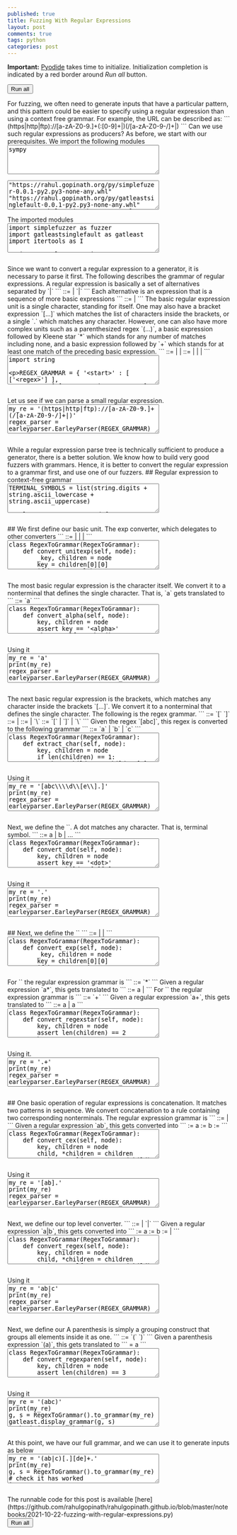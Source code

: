 ```yaml
---
published: true
title: Fuzzing With Regular Expressions
layout: post
comments: true
tags: python
categories: post
---
```

<script type="text/javascript">window.languagePluginUrl='/resources/pyodide/full/3.9/';</script>
<script src="/resources/pyodide/full/3.9/pyodide.js"></script>
<link rel="stylesheet" type="text/css" media="all" href="/resources/skulpt/css/codemirror.css">
<link rel="stylesheet" type="text/css" media="all" href="/resources/skulpt/css/solarized.css">
<link rel="stylesheet" type="text/css" media="all" href="/resources/skulpt/css/env/editor.css">

<script src="/resources/skulpt/js/codemirrorepl.js" type="text/javascript"></script>
<script src="/resources/skulpt/js/python.js" type="text/javascript"></script>
<script src="/resources/pyodide/js/env/editor.js" type="text/javascript"></script>

**Important:** [Pyodide](https://pyodide.readthedocs.io/en/latest/) takes time to initialize.
Initialization completion is indicated by a red border around *Run all* button.
<form name='python_run_form'>
<button type="button" name="python_run_all">Run all</button>
</form>
For fuzzing, we often need to generate inputs that have a particular pattern,
and this pattern could be easier to specify using a regular expression than
using a context free grammar. For example, the URL can be described as:
```
(https|http|ftp)://[a-zA-Z0-9.]+(:[0-9]+|)(/[a-zA-Z0-9-/]+|)
```
Can we use such regular expressions as producers? As before, we start with
our prerequisites.
We import the following modules

<form name='python_run_form'>
<textarea cols="40" rows="4" id='python_sys_imports' name='python_edit'>
sympy
</textarea>
</form>

<form name='python_run_form'>
<textarea cols="40" rows="4" id='python_pre_edit' name='python_edit'>
"https://rahul.gopinath.org/py/simplefuzer-0.0.1-py2.py3-none-any.whl"
"https://rahul.gopinath.org/py/gatleastsinglefault-0.0.1-py2.py3-none-any.whl"
"https://rahul.gopinath.org/py/earleyparser-0.0.1-py2.py3-none-any.whl"
"https://rahul.gopinath.org/py/hdd-0.0.1-py2.py3-none-any.whl"
"https://rahul.gopinath.org/py/pegparser-0.0.1-py2.py3-none-any.whl"
"https://rahul.gopinath.org/py/ddset-0.0.1-py2.py3-none-any.whl"
</textarea>
</form>
The imported modules

<!--
############
import simplefuzzer as fuzzer
import gatleastsinglefault as gatleast
import itertools as I

import earleyparser
import sympy

############
-->
<form name='python_run_form'>
<textarea cols="40" rows="4" name='python_edit'>
import simplefuzzer as fuzzer
import gatleastsinglefault as gatleast
import itertools as I

import earleyparser
import sympy
</textarea><br />
<pre class='Output' name='python_output'></pre>
<div name='python_canvas'></div>
</form>
Since we want to convert a regular expression to a generator, it is necessary
to parse it first. The following describes the grammar of regular expressions.
A regular expression is basically a set of alternatives separated by `|`
```
  <regex> ::= <cex>
            | <cex> `|` <regex>
```
Each alternative is an expression that is a sequence of more basic expressions
```
  <cex>   ::= <exp>
            | <exp> <cex>
```
The basic regular expression unit is a single character, standing for itself.
One may also have a bracket expression `[...]` which matches the list of
characters inside the brackets, or a single `.` which matches any character.
However, one can also have more complex units such as a parenthesized regex
`(...)`, a basic expression followed by Kleene star `*` which stands for any
number of matches including none, and a basic expression followed by `+` which
stands for at least one match of the preceding basic expression.
```
  <exp>   ::=  <unitexp>
            |  <regexstar>
            |  <regexplus>
  <unitexp>::= <alpha>
            |  <bracket>
            |  <dot>
            |  <parenexp>
```

<!--
############
import string

REGEX_GRAMMAR = {
    '<start>' : [
        ['<regex>']
    ],
    '<regex>' : [
        ['<cex>', '|', '<regex>'],
        ['<cex>', '|'],
        ['<cex>']
    ],
    '<cex>' : [
        ['<exp>', '<cex>'],
        ['<exp>']
    ],
    '<exp>': [
        ['<unitexp>'],
        ['<regexstar>'],
        ['<regexplus>'],
    ],
    '<unitexp>': [
        ['<alpha>'],
        ['<bracket>'],
        ['<dot>'],
        ['<parenexp>'],
    ],
    '<parenexp>': [
        ['(', '<regex>', ')'],
    ],
    '<regexstar>': [
        ['<unitexp>', '*'],
    ],
    '<regexplus>': [
        ['<unitexp>', '+'],
    ],
    '<bracket>' : [
        ['[','<singlechars>', ']'],
    ],
    '<singlechars>': [
        ['<singlechar>', '<singlechars>'],
        ['<singlechar>'],
    ],
    '<singlechar>': [
        ['<char>'],
        ['\\','<escbkt>'],
    ],
    '<escbkt>' : [['['], [']'], ['\\']],
    '<dot>': [
        ['.'],
    ],
    '<alpha>' : [[c] for c in string.printable if c not in '[]()*+.|'],
    '<char>' : [[c] for c in string.printable if c not in '[]\\'],
}
REGEX_START = '<start>'

############
-->
<form name='python_run_form'>
<textarea cols="40" rows="4" name='python_edit'>
import string

REGEX_GRAMMAR = {
    &#x27;&lt;start&gt;&#x27; : [
        [&#x27;&lt;regex&gt;&#x27;]
    ],
    &#x27;&lt;regex&gt;&#x27; : [
        [&#x27;&lt;cex&gt;&#x27;, &#x27;|&#x27;, &#x27;&lt;regex&gt;&#x27;],
        [&#x27;&lt;cex&gt;&#x27;, &#x27;|&#x27;],
        [&#x27;&lt;cex&gt;&#x27;]
    ],
    &#x27;&lt;cex&gt;&#x27; : [
        [&#x27;&lt;exp&gt;&#x27;, &#x27;&lt;cex&gt;&#x27;],
        [&#x27;&lt;exp&gt;&#x27;]
    ],
    &#x27;&lt;exp&gt;&#x27;: [
        [&#x27;&lt;unitexp&gt;&#x27;],
        [&#x27;&lt;regexstar&gt;&#x27;],
        [&#x27;&lt;regexplus&gt;&#x27;],
    ],
    &#x27;&lt;unitexp&gt;&#x27;: [
        [&#x27;&lt;alpha&gt;&#x27;],
        [&#x27;&lt;bracket&gt;&#x27;],
        [&#x27;&lt;dot&gt;&#x27;],
        [&#x27;&lt;parenexp&gt;&#x27;],
    ],
    &#x27;&lt;parenexp&gt;&#x27;: [
        [&#x27;(&#x27;, &#x27;&lt;regex&gt;&#x27;, &#x27;)&#x27;],
    ],
    &#x27;&lt;regexstar&gt;&#x27;: [
        [&#x27;&lt;unitexp&gt;&#x27;, &#x27;*&#x27;],
    ],
    &#x27;&lt;regexplus&gt;&#x27;: [
        [&#x27;&lt;unitexp&gt;&#x27;, &#x27;+&#x27;],
    ],
    &#x27;&lt;bracket&gt;&#x27; : [
        [&#x27;[&#x27;,&#x27;&lt;singlechars&gt;&#x27;, &#x27;]&#x27;],
    ],
    &#x27;&lt;singlechars&gt;&#x27;: [
        [&#x27;&lt;singlechar&gt;&#x27;, &#x27;&lt;singlechars&gt;&#x27;],
        [&#x27;&lt;singlechar&gt;&#x27;],
    ],
    &#x27;&lt;singlechar&gt;&#x27;: [
        [&#x27;&lt;char&gt;&#x27;],
        [&#x27;\\&#x27;,&#x27;&lt;escbkt&gt;&#x27;],
    ],
    &#x27;&lt;escbkt&gt;&#x27; : [[&#x27;[&#x27;], [&#x27;]&#x27;], [&#x27;\\&#x27;]],
    &#x27;&lt;dot&gt;&#x27;: [
        [&#x27;.&#x27;],
    ],
    &#x27;&lt;alpha&gt;&#x27; : [[c] for c in string.printable if c not in &#x27;[]()*+.|&#x27;],
    &#x27;&lt;char&gt;&#x27; : [[c] for c in string.printable if c not in &#x27;[]\\&#x27;],
}
REGEX_START = &#x27;&lt;start&gt;&#x27;
</textarea><br />
<pre class='Output' name='python_output'></pre>
<div name='python_canvas'></div>
</form>
Let us see if we can parse a small regular expression.

<!--
############
my_re = '(https|http|ftp)://[a-zA-Z0-9.]+(/[a-zA-Z0-9-/]+|)'
regex_parser = earleyparser.EarleyParser(REGEX_GRAMMAR)
parsed_expr = list(regex_parser.parse_on(my_re, REGEX_START))[0]
fuzzer.display_tree(parsed_expr)

############
-->
<form name='python_run_form'>
<textarea cols="40" rows="4" name='python_edit'>
my_re = &#x27;(https|http|ftp)://[a-zA-Z0-9.]+(/[a-zA-Z0-9-/]+|)&#x27;
regex_parser = earleyparser.EarleyParser(REGEX_GRAMMAR)
parsed_expr = list(regex_parser.parse_on(my_re, REGEX_START))[0]
fuzzer.display_tree(parsed_expr)
</textarea><br />
<pre class='Output' name='python_output'></pre>
<div name='python_canvas'></div>
</form>
While a regular expression parse tree is technically sufficient to produce
a generator, there is a better solution. We know how to build very good
fuzzers with grammars. Hence, it is better to convert the regular expression
to a grammar first, and use one of our fuzzers.
## Regular expression to context-free grammar

<!--
############
TERMINAL_SYMBOLS = list(string.digits + string.ascii_lowercase + string.ascii_uppercase)

class RegexToGrammar:
    def __init__(self, all_terminal_symbols=TERMINAL_SYMBOLS):
        self.parser = earleyparser.EarleyParser(REGEX_GRAMMAR)
        self.counter = 0
        self.all_terminal_symbols = all_terminal_symbols

    def parse(self, inex):
        parsed_expr = list(self.parser.parse_on(inex, REGEX_START))[0]
        return parsed_expr

    def new_key(self):
        k = self.counter
        self.counter += 1
        return '<%d>' % k

    def to_grammar(self, inex):
        parsed = self.parse(inex)
        key, children = parsed
        assert key == '<start>'
        assert len(children) == 1
        grammar, start = self.convert_regex(children[0])
        return grammar, start

############
-->
<form name='python_run_form'>
<textarea cols="40" rows="4" name='python_edit'>
TERMINAL_SYMBOLS = list(string.digits + string.ascii_lowercase + string.ascii_uppercase)

class RegexToGrammar:
    def __init__(self, all_terminal_symbols=TERMINAL_SYMBOLS):
        self.parser = earleyparser.EarleyParser(REGEX_GRAMMAR)
        self.counter = 0
        self.all_terminal_symbols = all_terminal_symbols

    def parse(self, inex):
        parsed_expr = list(self.parser.parse_on(inex, REGEX_START))[0]
        return parsed_expr

    def new_key(self):
        k = self.counter
        self.counter += 1
        return &#x27;&lt;%d&gt;&#x27; % k

    def to_grammar(self, inex):
        parsed = self.parse(inex)
        key, children = parsed
        assert key == &#x27;&lt;start&gt;&#x27;
        assert len(children) == 1
        grammar, start = self.convert_regex(children[0])
        return grammar, start
</textarea><br />
<pre class='Output' name='python_output'></pre>
<div name='python_canvas'></div>
</form>
## <unitexp>
We first define our basic unit. The exp converter, which delegates to other
converters
```
  <unitexp>::= <alpha>
            |  <bracket>
            |  <dot>
            |  <parenexp>
```

<!--
############
class RegexToGrammar(RegexToGrammar):
    def convert_unitexp(self, node):
        _key, children = node
        key = children[0][0]
        if key == '<alpha>':
            return self.convert_alpha(children[0])
        elif key == '<bracket>':
            return self.convert_bracket(children[0])
        elif key == '<dot>':
            return self.convert_dot(children[0])
        elif key == '<parenexp>':
            return self.convert_regexparen(children[0])
        else:
            assert False
        assert False

############
-->
<form name='python_run_form'>
<textarea cols="40" rows="4" name='python_edit'>
class RegexToGrammar(RegexToGrammar):
    def convert_unitexp(self, node):
        _key, children = node
        key = children[0][0]
        if key == &#x27;&lt;alpha&gt;&#x27;:
            return self.convert_alpha(children[0])
        elif key == &#x27;&lt;bracket&gt;&#x27;:
            return self.convert_bracket(children[0])
        elif key == &#x27;&lt;dot&gt;&#x27;:
            return self.convert_dot(children[0])
        elif key == &#x27;&lt;parenexp&gt;&#x27;:
            return self.convert_regexparen(children[0])
        else:
            assert False
        assert False
</textarea><br />
<pre class='Output' name='python_output'></pre>
<div name='python_canvas'></div>
</form>
The most basic regular expression is the character itself. We convert
it to a nonterminal that defines the single character. That is,
`a` gets translated to
```
<X> ::= `a`
```

<!--
############
class RegexToGrammar(RegexToGrammar):
    def convert_alpha(self, node):
        key, children = node
        assert key == '<alpha>'
        nkey = self.new_key()
        return {nkey: [[children[0][0]]]}, nkey

############
-->
<form name='python_run_form'>
<textarea cols="40" rows="4" name='python_edit'>
class RegexToGrammar(RegexToGrammar):
    def convert_alpha(self, node):
        key, children = node
        assert key == &#x27;&lt;alpha&gt;&#x27;
        nkey = self.new_key()
        return {nkey: [[children[0][0]]]}, nkey
</textarea><br />
<pre class='Output' name='python_output'></pre>
<div name='python_canvas'></div>
</form>
Using it

<!--
############
my_re = 'a'
print(my_re)
regex_parser = earleyparser.EarleyParser(REGEX_GRAMMAR)
parsed_expr = list(regex_parser.parse_on(my_re, '<unitexp>'))[0]
fuzzer.display_tree(parsed_expr)
g, s = RegexToGrammar().convert_unitexp(parsed_expr)
gatleast.display_grammar(g, s)
# check it has worked
import re
rgf = fuzzer.LimitFuzzer(g)
for i in range(10):
    v = rgf.fuzz(s)
    assert re.match(my_re, v), v

############
-->
<form name='python_run_form'>
<textarea cols="40" rows="4" name='python_edit'>
my_re = &#x27;a&#x27;
print(my_re)
regex_parser = earleyparser.EarleyParser(REGEX_GRAMMAR)
parsed_expr = list(regex_parser.parse_on(my_re, &#x27;&lt;unitexp&gt;&#x27;))[0]
fuzzer.display_tree(parsed_expr)
g, s = RegexToGrammar().convert_unitexp(parsed_expr)
gatleast.display_grammar(g, s)
# check it has worked
import re
rgf = fuzzer.LimitFuzzer(g)
for i in range(10):
    v = rgf.fuzz(s)
    assert re.match(my_re, v), v
</textarea><br />
<pre class='Output' name='python_output'></pre>
<div name='python_canvas'></div>
</form>
The next basic regular expression is the brackets, which matches any
character inside the brackets `[...]`. We convert
it to a nonterminal that defines the single character. The following
is the regex grammar.
```
  <bracket> ::= `[` <singlechars> `]`
  <singlechars>::= <singlechar><singlechars>
                 | <singlechar>
  <singlechar> ::= <char>
                 | `\` <escbkt>
  <escbkt>     ::= `[`
                 | `]`
                 | `\`
```
Given the regex `[abc]`, this regex is converted to the following grammar
```
<X> ::= `a` | `b` | `c`
```

<!--
############
class RegexToGrammar(RegexToGrammar):
    def extract_char(self, node):
        key, children = node
        if len(children) == 1:
            key, children = children[0]
            assert key == '<char>'
            return children[0][0]
        else:
            key, children = children[1]
            assert key == '<escbkt>'
            return children[0][0]

    def extract_singlechars(self, node):
        key, children = node
        child, *children = children
        char = self.extract_char(child)
        if children:
            assert len(children) == 1
            return [char] + self.extract_singlechars(children[0])
        else:
            return [char]

    def convert_bracket(self, node):
        key, children = node
        assert key == '<bracket>'
        assert len(children) == 3
        nkey = self.new_key()
        chars = self.extract_singlechars(children[1])
        return {nkey: [[c] for c in  chars]}, nkey

############
-->
<form name='python_run_form'>
<textarea cols="40" rows="4" name='python_edit'>
class RegexToGrammar(RegexToGrammar):
    def extract_char(self, node):
        key, children = node
        if len(children) == 1:
            key, children = children[0]
            assert key == &#x27;&lt;char&gt;&#x27;
            return children[0][0]
        else:
            key, children = children[1]
            assert key == &#x27;&lt;escbkt&gt;&#x27;
            return children[0][0]

    def extract_singlechars(self, node):
        key, children = node
        child, *children = children
        char = self.extract_char(child)
        if children:
            assert len(children) == 1
            return [char] + self.extract_singlechars(children[0])
        else:
            return [char]

    def convert_bracket(self, node):
        key, children = node
        assert key == &#x27;&lt;bracket&gt;&#x27;
        assert len(children) == 3
        nkey = self.new_key()
        chars = self.extract_singlechars(children[1])
        return {nkey: [[c] for c in  chars]}, nkey
</textarea><br />
<pre class='Output' name='python_output'></pre>
<div name='python_canvas'></div>
</form>
Using it

<!--
############
my_re = '[abc\\\\d\\[e\\].]'
print(my_re)
regex_parser = earleyparser.EarleyParser(REGEX_GRAMMAR)
parsed_expr = list(regex_parser.parse_on(my_re, '<unitexp>'))[0]
fuzzer.display_tree(parsed_expr)
g, s = RegexToGrammar().convert_unitexp(parsed_expr)
gatleast.display_grammar(g, s)
# check it has worked
rgf = fuzzer.LimitFuzzer(g)
for i in range(10):
    v = rgf.fuzz(s)
    assert re.match(my_re, v), v


############
-->
<form name='python_run_form'>
<textarea cols="40" rows="4" name='python_edit'>
my_re = &#x27;[abc\\\\d\\[e\\].]&#x27;
print(my_re)
regex_parser = earleyparser.EarleyParser(REGEX_GRAMMAR)
parsed_expr = list(regex_parser.parse_on(my_re, &#x27;&lt;unitexp&gt;&#x27;))[0]
fuzzer.display_tree(parsed_expr)
g, s = RegexToGrammar().convert_unitexp(parsed_expr)
gatleast.display_grammar(g, s)
# check it has worked
rgf = fuzzer.LimitFuzzer(g)
for i in range(10):
    v = rgf.fuzz(s)
    assert re.match(my_re, v), v
</textarea><br />
<pre class='Output' name='python_output'></pre>
<div name='python_canvas'></div>
</form>
Next, we define the `<dot>`. A dot matches any character. That is, terminal
symbol.
```
  <dot>   ::=  a | b | ...
```

<!--
############
class RegexToGrammar(RegexToGrammar):
    def convert_dot(self, node):
        key, children = node
        assert key == '<dot>'
        assert children[0][0] == '.'
        return {'<dot>':[[c] for c in self.all_terminal_symbols]}, '<dot>'

############
-->
<form name='python_run_form'>
<textarea cols="40" rows="4" name='python_edit'>
class RegexToGrammar(RegexToGrammar):
    def convert_dot(self, node):
        key, children = node
        assert key == &#x27;&lt;dot&gt;&#x27;
        assert children[0][0] == &#x27;.&#x27;
        return {&#x27;&lt;dot&gt;&#x27;:[[c] for c in self.all_terminal_symbols]}, &#x27;&lt;dot&gt;&#x27;
</textarea><br />
<pre class='Output' name='python_output'></pre>
<div name='python_canvas'></div>
</form>
Using it

<!--
############
my_re = '.'
print(my_re)
regex_parser = earleyparser.EarleyParser(REGEX_GRAMMAR)
parsed_expr = list(regex_parser.parse_on(my_re, '<unitexp>'))[0]
fuzzer.display_tree(parsed_expr)
g, s = RegexToGrammar().convert_unitexp(parsed_expr)
gatleast.display_grammar(g, s)
# check it has worked
import re
rgf = fuzzer.LimitFuzzer(g)
for i in range(10):
    v = rgf.fuzz(s)
    assert re.match(my_re, v), v

############
-->
<form name='python_run_form'>
<textarea cols="40" rows="4" name='python_edit'>
my_re = &#x27;.&#x27;
print(my_re)
regex_parser = earleyparser.EarleyParser(REGEX_GRAMMAR)
parsed_expr = list(regex_parser.parse_on(my_re, &#x27;&lt;unitexp&gt;&#x27;))[0]
fuzzer.display_tree(parsed_expr)
g, s = RegexToGrammar().convert_unitexp(parsed_expr)
gatleast.display_grammar(g, s)
# check it has worked
import re
rgf = fuzzer.LimitFuzzer(g)
for i in range(10):
    v = rgf.fuzz(s)
    assert re.match(my_re, v), v
</textarea><br />
<pre class='Output' name='python_output'></pre>
<div name='python_canvas'></div>
</form>
## <exp>
Next, we define the `<exp>`
```
  <exp>   ::=  <unitexp>
            |  <regexstar>
            |  <regexplus>
```

<!--
############
class RegexToGrammar(RegexToGrammar):
    def convert_exp(self, node):
        _key, children = node
        key = children[0][0]
        if key == '<unitexp>':
            return self.convert_unitexp(children[0])
        elif key == '<regexstar>':
            return self.convert_regexstar(children[0])
        elif key == '<regexplus>':
            return self.convert_regexplus(children[0])
        else:
            assert False
        assert False

############
-->
<form name='python_run_form'>
<textarea cols="40" rows="4" name='python_edit'>
class RegexToGrammar(RegexToGrammar):
    def convert_exp(self, node):
        _key, children = node
        key = children[0][0]
        if key == &#x27;&lt;unitexp&gt;&#x27;:
            return self.convert_unitexp(children[0])
        elif key == &#x27;&lt;regexstar&gt;&#x27;:
            return self.convert_regexstar(children[0])
        elif key == &#x27;&lt;regexplus&gt;&#x27;:
            return self.convert_regexplus(children[0])
        else:
            assert False
        assert False
</textarea><br />
<pre class='Output' name='python_output'></pre>
<div name='python_canvas'></div>
</form>
For `<regexstar>` the regular expression grammar is
```
   <regexstar> ::= <unitexp> `*`
```
Given a regular expression `a*`, this gets translated to
```
<X> ::= a <X>
      |
```
For `<regexplus>` the regular expression grammar is
```
   <regexplus> ::= <unitexp> `+`
```
Given a regular expression `a+`, this gets translated to
```
<X> ::= a <X>
      | a
```

<!--
############
class RegexToGrammar(RegexToGrammar):
    def convert_regexstar(self, node):
        key, children = node
        assert len(children) == 2
        key, g = self.convert_unitexp(children[0])
        nkey = self.new_key()
        return {**g, **{nkey: [[key, nkey], []]}}, nkey

    def convert_regexplus(self, node):
        key, children = node
        assert len(children) == 2
        g, key = self.convert_unitexp(children[0])
        nkey = self.new_key()
        return {**g, **{nkey: [[key, nkey], [key]]}}, nkey

############
-->
<form name='python_run_form'>
<textarea cols="40" rows="4" name='python_edit'>
class RegexToGrammar(RegexToGrammar):
    def convert_regexstar(self, node):
        key, children = node
        assert len(children) == 2
        key, g = self.convert_unitexp(children[0])
        nkey = self.new_key()
        return {**g, **{nkey: [[key, nkey], []]}}, nkey

    def convert_regexplus(self, node):
        key, children = node
        assert len(children) == 2
        g, key = self.convert_unitexp(children[0])
        nkey = self.new_key()
        return {**g, **{nkey: [[key, nkey], [key]]}}, nkey
</textarea><br />
<pre class='Output' name='python_output'></pre>
<div name='python_canvas'></div>
</form>
Using it.

<!--
############
my_re = '.+'
print(my_re)
regex_parser = earleyparser.EarleyParser(REGEX_GRAMMAR)
parsed_expr = list(regex_parser.parse_on(my_re, '<exp>'))[0]
fuzzer.display_tree(parsed_expr)
g, s = RegexToGrammar().convert_exp(parsed_expr)
gatleast.display_grammar(g, s)
# check it has worked
import re
rgf = fuzzer.LimitFuzzer(g)
for i in range(10):
    v = rgf.fuzz(s)
    assert re.match(my_re, v), v

############
-->
<form name='python_run_form'>
<textarea cols="40" rows="4" name='python_edit'>
my_re = &#x27;.+&#x27;
print(my_re)
regex_parser = earleyparser.EarleyParser(REGEX_GRAMMAR)
parsed_expr = list(regex_parser.parse_on(my_re, &#x27;&lt;exp&gt;&#x27;))[0]
fuzzer.display_tree(parsed_expr)
g, s = RegexToGrammar().convert_exp(parsed_expr)
gatleast.display_grammar(g, s)
# check it has worked
import re
rgf = fuzzer.LimitFuzzer(g)
for i in range(10):
    v = rgf.fuzz(s)
    assert re.match(my_re, v), v
</textarea><br />
<pre class='Output' name='python_output'></pre>
<div name='python_canvas'></div>
</form>
## <cex>
One basic operation of regular expressions is concatenation. It matches
two patterns in sequence. We convert
concatenation to a rule containing two corresponding nonterminals.
The regular expression grammar is
```
  <cex>   ::= <exp>
            | <exp> <cex>
```
Given a regular expression `ab`, this gets converted into
```
<X> := a
<Y> := b
<Z> := <X> <Y>
```

<!--
############
class RegexToGrammar(RegexToGrammar):
    def convert_cex(self, node):
        key, children = node
        child, *children = children
        g, key = self.convert_exp(child)
        rule = [key]
        if children:
            assert len(children) == 1
            g2, key2 = self.convert_cex(children[0])
            rule.append(key2)
            g = {**g, **g2}
        nkey = self.new_key()
        return {**g, **{nkey: [rule]}}, nkey

############
-->
<form name='python_run_form'>
<textarea cols="40" rows="4" name='python_edit'>
class RegexToGrammar(RegexToGrammar):
    def convert_cex(self, node):
        key, children = node
        child, *children = children
        g, key = self.convert_exp(child)
        rule = [key]
        if children:
            assert len(children) == 1
            g2, key2 = self.convert_cex(children[0])
            rule.append(key2)
            g = {**g, **g2}
        nkey = self.new_key()
        return {**g, **{nkey: [rule]}}, nkey
</textarea><br />
<pre class='Output' name='python_output'></pre>
<div name='python_canvas'></div>
</form>
Using it

<!--
############
my_re = '[ab].'
print(my_re)
regex_parser = earleyparser.EarleyParser(REGEX_GRAMMAR)
parsed_expr = list(regex_parser.parse_on(my_re, '<cex>'))[0]
fuzzer.display_tree(parsed_expr)
g, s = RegexToGrammar().convert_cex(parsed_expr)
gatleast.display_grammar(g, s)
# check it has worked
import re
rgf = fuzzer.LimitFuzzer(g)
for i in range(10):
    v = rgf.fuzz(s)
    assert re.match(my_re, v), v

############
-->
<form name='python_run_form'>
<textarea cols="40" rows="4" name='python_edit'>
my_re = &#x27;[ab].&#x27;
print(my_re)
regex_parser = earleyparser.EarleyParser(REGEX_GRAMMAR)
parsed_expr = list(regex_parser.parse_on(my_re, &#x27;&lt;cex&gt;&#x27;))[0]
fuzzer.display_tree(parsed_expr)
g, s = RegexToGrammar().convert_cex(parsed_expr)
gatleast.display_grammar(g, s)
# check it has worked
import re
rgf = fuzzer.LimitFuzzer(g)
for i in range(10):
    v = rgf.fuzz(s)
    assert re.match(my_re, v), v
</textarea><br />
<pre class='Output' name='python_output'></pre>
<div name='python_canvas'></div>
</form>
Next, we define our top level converter.
```
  <regex> ::= <cex>
            | <cex> `|` <regex>
```
Given a regular expression `a|b`, this gets converted into
```
<X> := a
<Y> := b
<Z> := <X>
     | <Y>
```

<!--
############
class RegexToGrammar(RegexToGrammar):
    def convert_regex(self, node):
        key, children = node
        child, *children = children
        g, key = self.convert_cex(child)
        rules = [[key]]
        if children:
            if len(children) == 2:
                g2, key2 = self.convert_regex(children[1])
                rules.append([key2])
                g = {**g, **g2}
            elif len(children) == 1:
                rules.append([])
            else:
                assert False
        nkey = self.new_key()
        return {**g, **{nkey: rules}}, nkey

############
-->
<form name='python_run_form'>
<textarea cols="40" rows="4" name='python_edit'>
class RegexToGrammar(RegexToGrammar):
    def convert_regex(self, node):
        key, children = node
        child, *children = children
        g, key = self.convert_cex(child)
        rules = [[key]]
        if children:
            if len(children) == 2:
                g2, key2 = self.convert_regex(children[1])
                rules.append([key2])
                g = {**g, **g2}
            elif len(children) == 1:
                rules.append([])
            else:
                assert False
        nkey = self.new_key()
        return {**g, **{nkey: rules}}, nkey
</textarea><br />
<pre class='Output' name='python_output'></pre>
<div name='python_canvas'></div>
</form>
Using it

<!--
############
my_re = 'ab|c'
print(my_re)
regex_parser = earleyparser.EarleyParser(REGEX_GRAMMAR)
parsed_expr = list(regex_parser.parse_on(my_re, REGEX_START))[0]
fuzzer.display_tree(parsed_expr)
g, s = RegexToGrammar().to_grammar(my_re)
gatleast.display_grammar(g, s)
# check it has worked
import re
rgf = fuzzer.LimitFuzzer(g)
for i in range(10):
    v = rgf.fuzz(s)
    assert re.match(my_re, v), v

############
-->
<form name='python_run_form'>
<textarea cols="40" rows="4" name='python_edit'>
my_re = &#x27;ab|c&#x27;
print(my_re)
regex_parser = earleyparser.EarleyParser(REGEX_GRAMMAR)
parsed_expr = list(regex_parser.parse_on(my_re, REGEX_START))[0]
fuzzer.display_tree(parsed_expr)
g, s = RegexToGrammar().to_grammar(my_re)
gatleast.display_grammar(g, s)
# check it has worked
import re
rgf = fuzzer.LimitFuzzer(g)
for i in range(10):
    v = rgf.fuzz(s)
    assert re.match(my_re, v), v
</textarea><br />
<pre class='Output' name='python_output'></pre>
<div name='python_canvas'></div>
</form>
Next, we define our <parenexp>
A parenthesis is simply a grouping construct that groups all
elements inside it as one.
```
<parenexp> ::= `(` <regex> `)`
```
Given a parenthesis expression `(a)`, this gets translated to
```
<X> = a
```

<!--
############
class RegexToGrammar(RegexToGrammar):
    def convert_regexparen(self, node):
        key, children = node
        assert len(children) == 3
        return self.convert_regex(children[1])

############
-->
<form name='python_run_form'>
<textarea cols="40" rows="4" name='python_edit'>
class RegexToGrammar(RegexToGrammar):
    def convert_regexparen(self, node):
        key, children = node
        assert len(children) == 3
        return self.convert_regex(children[1])
</textarea><br />
<pre class='Output' name='python_output'></pre>
<div name='python_canvas'></div>
</form>
Using it

<!--
############
my_re = '(abc)'
print(my_re)
g, s = RegexToGrammar().to_grammar(my_re)
gatleast.display_grammar(g, s)
# check it has worked
import re
rgf = fuzzer.LimitFuzzer(g)
for i in range(10):
    v = rgf.fuzz(s)
    assert re.match(my_re, v), v

############
-->
<form name='python_run_form'>
<textarea cols="40" rows="4" name='python_edit'>
my_re = &#x27;(abc)&#x27;
print(my_re)
g, s = RegexToGrammar().to_grammar(my_re)
gatleast.display_grammar(g, s)
# check it has worked
import re
rgf = fuzzer.LimitFuzzer(g)
for i in range(10):
    v = rgf.fuzz(s)
    assert re.match(my_re, v), v
</textarea><br />
<pre class='Output' name='python_output'></pre>
<div name='python_canvas'></div>
</form>
At this point, we have our full grammar, and we can use it to generate inputs
as below

<!--
############
my_re = '(ab|c)[.][de]+.'
print(my_re)
g, s = RegexToGrammar().to_grammar(my_re)
# check it has worked
import re
rgf = fuzzer.LimitFuzzer(g)
for i in range(10):
    v = rgf.fuzz(s)
    assert re.match(my_re, v), v

# Let us try the original regex
my_re = '(https|http|ftp)://[abcdABCD01234567899.]+(:[01234567899]+|)(/[abcdzABCDZ0123456789/-]+|)'
print(my_re)
g, s = RegexToGrammar().to_grammar(my_re)
rgf = fuzzer.LimitFuzzer(g)
for i in range(10):
    v = rgf.fuzz(s)
    print(repr(v))
    assert re.match(my_re, v), v

############
-->
<form name='python_run_form'>
<textarea cols="40" rows="4" name='python_edit'>
my_re = &#x27;(ab|c)[.][de]+.&#x27;
print(my_re)
g, s = RegexToGrammar().to_grammar(my_re)
# check it has worked
import re
rgf = fuzzer.LimitFuzzer(g)
for i in range(10):
    v = rgf.fuzz(s)
    assert re.match(my_re, v), v

# Let us try the original regex
my_re = &#x27;(https|http|ftp)://[abcdABCD01234567899.]+(:[01234567899]+|)(/[abcdzABCDZ0123456789/-]+|)&#x27;
print(my_re)
g, s = RegexToGrammar().to_grammar(my_re)
rgf = fuzzer.LimitFuzzer(g)
for i in range(10):
    v = rgf.fuzz(s)
    print(repr(v))
    assert re.match(my_re, v), v
</textarea><br />
<pre class='Output' name='python_output'></pre>
<div name='python_canvas'></div>
</form>
The runnable code for this post is available [here](https://github.com/rahulgopinath/rahulgopinath.github.io/blob/master/notebooks/2021-10-22-fuzzing-with-regular-expressions.py)

<form name='python_run_form'>
<button type="button" name="python_run_all">Run all</button>
</form>
